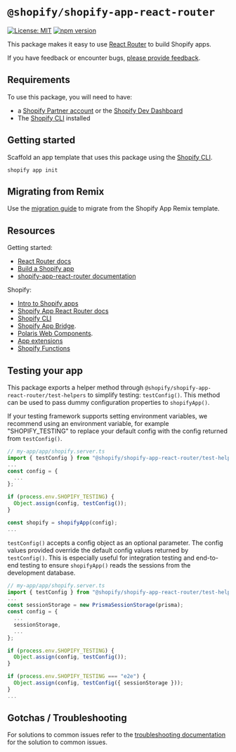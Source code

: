 # `@shopify/shopify-app-react-router`

<!-- ![Build Status]() -->

[![License: MIT](https://img.shields.io/badge/License-MIT-green.svg)](LICENSE.md)
[![npm version](https://badge.fury.io/js/%40shopify%2Fshopify-app-react-router.svg)](https://badge.fury.io/js/%40shopify%2Fshopify-app-react-router)

This package makes it easy to use [React Router](https://reactrouter.com/) to build Shopify apps.

If you have feedback or encounter bugs, [please provide feedback](https://github.com/Shopify/shopify-app-template-react-router/issues).

## Requirements

To use this package, you will need to have:

- a [Shopify Partner account](https://www.shopify.com/ca/partners) or the [Shopify Dev Dashboard](https://shopify.dev/beta/next-gen-dev-platform/dev-dashboard)
- The [Shopify CLI](https://shopify.dev/docs/apps/build/cli-for-apps) installed

## Getting started

Scaffold an app template that uses this package using the [Shopify CLI](https://shopify.dev/docs/apps/build/cli-for-apps).

```
shopify app init
```

## Migrating from Remix

Use the [migration guide](https://github.com/Shopify/shopify-app-template-react-router/wiki/Upgrading-from-Remix) to migrate from the Shopify App Remix template.

## Resources

Getting started:

- [React Router docs](https://reactrouter.com/home)
- [Build a Shopify app](https://shopify.dev/docs/apps/build/build)
- [shopify-app-react-router documentation](https://shopify.dev/docs/api/shopify-app-react-router)

Shopify:

- [Intro to Shopify apps](https://shopify.dev/docs/apps/getting-started)
- [Shopify App React Router docs](https://shopify.dev/docs/api/shopify-app-react-router)
- [Shopify CLI](https://shopify.dev/docs/apps/tools/cli)
- [Shopify App Bridge](https://shopify.dev/docs/api/app-bridge-library).
- [Polaris Web Components](https://shopify.dev/docs/api/app-home/using-polaris-components).
- [App extensions](https://shopify.dev/docs/apps/app-extensions/list)
- [Shopify Functions](https://shopify.dev/docs/api/functions)

## Testing your app

This package exports a helper method through `@shopify/shopify-app-react-router/test-helpers` to simplify testing: `testConfig()`. This method can be used to pass dummy configuration properties to `shopifyApp()`.

If your testing framework supports setting environment variables, we recommend using an environment variable, for example "SHOPIFY_TESTING" to replace your default config with the config returned from `testConfig()`.

```ts
// my-app/app/shopify.server.ts
import { testConfig } from "@shopify/shopify-app-react-router/test-helpers";
...
const config = {
  ...
};

if (process.env.SHOPIFY_TESTING) {
  Object.assign(config, testConfig());
}

const shopify = shopifyApp(config);
...
```

`testConfig()` accepts a config object as an optional parameter. The config values provided override the default config values returned by `testConfig()`. This is especially useful for integration testing and end-to-end testing to ensure `shopifyApp()` reads the sessions from the development database.

```ts
// my-app/app/shopify.server.ts
import { testConfig } from "@shopify/shopify-app-react-router/test-helpers";
...
const sessionStorage = new PrismaSessionStorage(prisma);
const config = {
  ...
  sessionStorage,
  ...
};

if (process.env.SHOPIFY_TESTING) {
  Object.assign(config, testConfig());
}

if (process.env.SHOPIFY_TESTING === "e2e") {
  Object.assign(config, testConfig({ sessionStorage }));
}
...
```

## Gotchas / Troubleshooting

For solutions to common issues refer to the [troubleshooting documentation](https://github.com/Shopify/shopify-app-template-react-router#gotchas--troubleshooting) for the solution to common issues.
